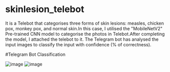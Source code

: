 # skinlesion_telebot 
It is a Telebot that categorises three forms of skin lesions: measles, chicken pox, monkey pox, and normal skin.In this case, I utilised the "MobileNetV2" Pre-trained CNN model to categorise the photos in Telebot.After completing the model, I attached the telebot to it. The Telegram bot has analysed the input images to classify the input with confidence (% of correctness).   

#Telegram Bot Classification

![image](https://github.com/Maha9-lakshmi/skinlesion_telebot/assets/105539126/1870b7fa-27c4-441a-b405-72e0ecb7fab2)
![image](https://github.com/Maha9-lakshmi/skinlesion_telebot/assets/105539126/83f3be94-e255-4be5-b5d1-67aa8a5d8d1a)
